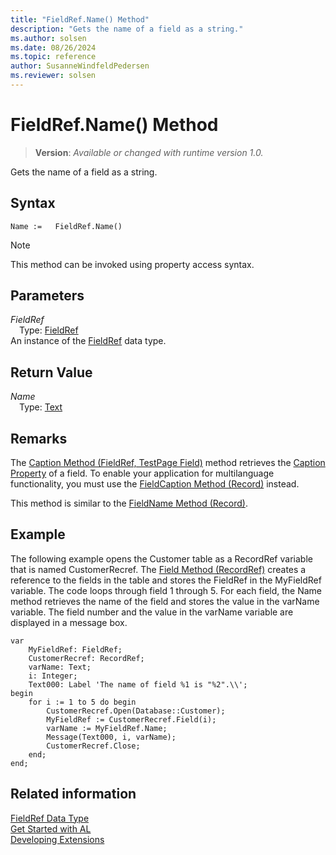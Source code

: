 ```yaml
---
title: "FieldRef.Name() Method"
description: "Gets the name of a field as a string."
ms.author: solsen
ms.date: 08/26/2024
ms.topic: reference
author: SusanneWindfeldPedersen
ms.reviewer: solsen
---
```

[//]: # (START>DO_NOT_EDIT)
[//]: # (IMPORTANT:Do not edit any of the content between here and the END>DO_NOT_EDIT.)
[//]: # (Any modifications should be made in the .xml files in the ModernDev repo.)
# FieldRef.Name() Method
> **Version**: _Available or changed with runtime version 1.0._

Gets the name of a field as a string.


## Syntax
```AL
Name :=   FieldRef.Name()
```
> [!NOTE]
> This method can be invoked using property access syntax.
## Parameters
*FieldRef*  
&emsp;Type: [FieldRef](fieldref-data-type.md)  
An instance of the [FieldRef](fieldref-data-type.md) data type.  

## Return Value
*Name*  
&emsp;Type: [Text](../text/text-data-type.md)  



[//]: # (IMPORTANT: END>DO_NOT_EDIT)

## Remarks

The [Caption Method \(FieldRef, TestPage Field\)](fieldref-caption-method.md) method retrieves the [Caption Property](../../properties/devenv-caption-property.md) of a field. To enable your application for multilanguage functionality, you must use the [FieldCaption Method \(Record\)](../../methods-auto/record/record-fieldcaption-method.md) instead.  

This method is similar to the [FieldName Method \(Record\)](../record/record-fieldname-method.md).  

## Example

The following example opens the Customer table as a RecordRef variable that is named CustomerRecref. The [Field Method \(RecordRef\)](../recordref/recordref-field-method.md) creates a reference to the fields in the table and stores the FieldRef in the MyFieldRef variable. The code loops through field 1 through 5. For each field, the Name method retrieves the name of the field and stores the value in the varName variable. The field number and the value in the varName variable are displayed in a message box.

```al
var
    MyFieldRef: FieldRef;
    CustomerRecref: RecordRef;
    varName: Text;
    i: Integer;
    Text000: Label 'The name of field %1 is "%2".\\';
begin
    for i := 1 to 5 do begin  
        CustomerRecref.Open(Database::Customer);  
        MyFieldRef := CustomerRecref.Field(i);  
        varName := MyFieldRef.Name;  
        Message(Text000, i, varName);  
        CustomerRecref.Close;  
    end;  
end;
```  

## Related information
[FieldRef Data Type](fieldref-data-type.md)  
[Get Started with AL](../../devenv-get-started.md)  
[Developing Extensions](../../devenv-dev-overview.md)